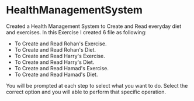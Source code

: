 # HealthManagementSystem
Created a Health Management System to Create and Read everyday diet and exercises.
In this Exercise I created 6 file as following:

* To Create and Read Rohan's Exercise.
* To Create and Read Rohan's Diet.
* To Create and Read Harry's Exercise.
* To Create and Read Harry's Diet.
* To Create and Read Hamad's Exercise.
* To Create and Read Hamad's Diet.

You will be prompted at each step to select what you want to do.
Select the correct option and you will able to perform that specific operation.
